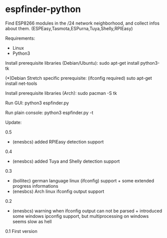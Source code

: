 # espfinder-python
Find ESP8266 modules in the /24 network neighborhood, and collect infos about them. (ESPEasy,Tasmota,ESPurna,Tuya,Shelly,RPIEasy)

Requirements:
- Linux
- Python3

Install prerequisite libraries (Debian/Ubuntu):
  sudo apt-get install python3-tk

(*)Debian Stretch specific prerequisite: (ifconfig required)
  suto apt-get install net-tools

Install prerequisite libraries (Arch):
  sudo pacman -S tk  

Run GUI:
  python3 espfinder.py

Run plain console:
  python3 espfinder.py -t

Update:

0.5
- (enesbcs) added RPIEasy detection support

0.4
- (enesbcs) added Tuya and Shelly detection support

0.3
- (bollitec) german language linux (ifconfig) support + some extended progress informations
- (enesbcs) Arch linux ifconfig output support

0.2
- (enesbcs) warning when ifconfig output can not be parsed + introduced some windows ipconfig support, but multiprocessing on windows seems slow as hell

0.1
First version
